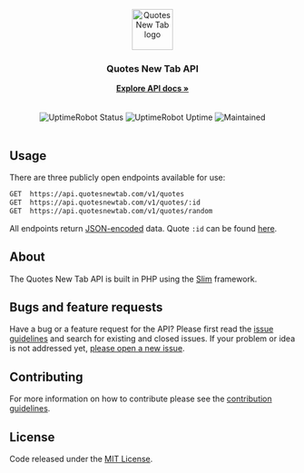 <p align="center">
  <a href="https://quotesnewtab.com/">
    <img src="https://quotesnewtab.com/assets/brand/logo-purple.svg" alt="Quotes New Tab logo" width="72" height="72">
  </a>
</p>

<h3 align="center">Quotes New Tab API</h3>

<p align="center">
  <a href="https://quotesnewtab.com/api/docs"><strong>Explore API docs »</strong></a>
  <br>
  <br>
  <br>
  <img src="https://img.shields.io/uptimerobot/status/m782241274-4eeb7b99e5677f367be2e996.svg" alt="UptimeRobot Status">
  <img src="https://img.shields.io/uptimerobot/ratio/7/m782241274-4eeb7b99e5677f367be2e996.svg" alt="UptimeRobot Uptime">
  <img src="https://img.shields.io/maintenance/yes/2019.svg" alt="Maintained">
  <br>
  <br>
</p>

## Usage

There are three publicly open endpoints available for use:
```bash
GET  https://api.quotesnewtab.com/v1/quotes
GET  https://api.quotesnewtab.com/v1/quotes/:id
GET  https://api.quotesnewtab.com/v1/quotes/random
```
All endpoints return [JSON-encoded](http://www.json.org/) data. Quote `:id` can be found [here](https://quotesnewtab.com/quotes).

## About

The Quotes New Tab API is built in PHP using the [Slim](http://www.slimframework.com/) framework.

## Bugs and feature requests

Have a bug or a feature request for the API? Please first read the [issue guidelines](https://github.com/quotesnewtab/api/blob/master/CONTRIBUTING.md#using-the-issue-tracker) and search for existing and closed issues. If your problem or idea is not addressed yet, [please open a new issue](https://github.com/quotesnewtab/api/issues/new).

## Contributing

For more information on how to contribute please see the [contribution guidelines](https://github.com/quotesnewtab/api/blob/master/CONTRIBUTING.md).

## License

Code released under the [MIT License](https://github.com/quotesnewtab/api/blob/master/LICENSE).